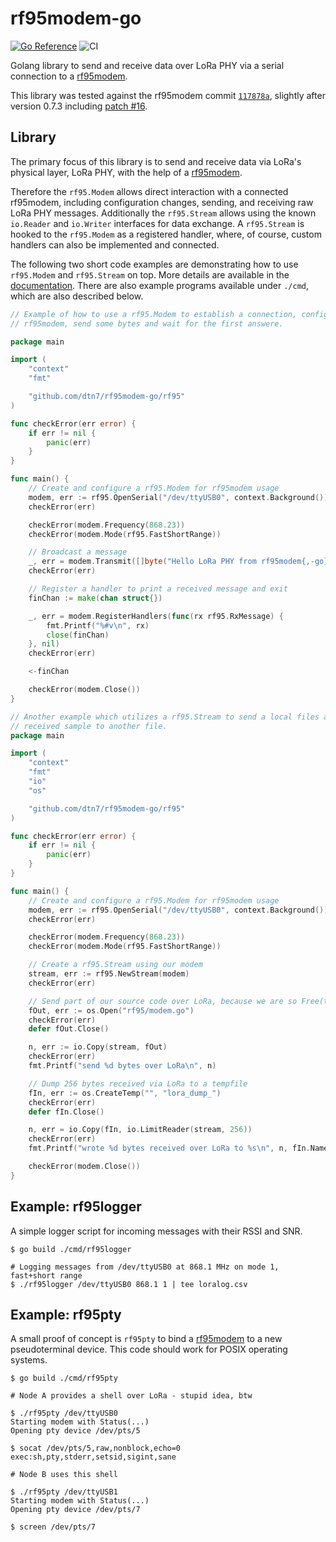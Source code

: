 # rf95modem-go

[![Go Reference](https://pkg.go.dev/badge/github.com/dtn7/rf95modem-go/rf95.svg)][godoc]
![CI](https://github.com/dtn7/rf95modem-go/workflows/CI/badge.svg)

Golang library to send and receive data over LoRa PHY via a serial connection to a [rf95modem].

This library was tested against the rf95modem commit [`117878a`][rf95modem-commit], slightly after version 0.7.3 including [patch #16][rf95modem-pr16].


## Library

The primary focus of this library is to send and receive data via LoRa's physical layer, LoRa PHY, with the help of a [rf95modem].

Therefore the `rf95.Modem` allows direct interaction with a connected rf95modem, including configuration changes, sending, and receiving raw LoRa PHY messages.
Additionally the `rf95.Stream` allows using the known `io.Reader` and `io.Writer` interfaces for data exchange.
A `rf95.Stream` is hooked to the `rf95.Modem` as a registered handler, where, of course, custom handlers can also be implemented and connected.

The following two short code examples are demonstrating how to use `rf95.Modem` and `rf95.Stream` on top.
More details are available in the [documentation][godoc].
There are also example programs available under `./cmd`, which are also described below.

```go
// Example of how to use a rf95.Modem to establish a connection, configure the
// rf95modem, send some bytes and wait for the first answere.

package main

import (
	"context"
	"fmt"

	"github.com/dtn7/rf95modem-go/rf95"
)

func checkError(err error) {
	if err != nil {
		panic(err)
	}
}

func main() {
	// Create and configure a rf95.Modem for rf95modem usage
	modem, err := rf95.OpenSerial("/dev/ttyUSB0", context.Background())
	checkError(err)

	checkError(modem.Frequency(868.23))
	checkError(modem.Mode(rf95.FastShortRange))

	// Broadcast a message
	_, err = modem.Transmit([]byte("Hello LoRa PHY from rf95modem{,-go}"))
	checkError(err)

	// Register a handler to print a received message and exit
	finChan := make(chan struct{})

	_, err = modem.RegisterHandlers(func(rx rf95.RxMessage) {
		fmt.Printf("%#v\n", rx)
		close(finChan)
	}, nil)
	checkError(err)

	<-finChan

	checkError(modem.Close())
}
```

```go
// Another example which utilizes a rf95.Stream to send a local files and dump a
// received sample to another file.
package main

import (
	"context"
	"fmt"
	"io"
	"os"

	"github.com/dtn7/rf95modem-go/rf95"
)

func checkError(err error) {
	if err != nil {
		panic(err)
	}
}

func main() {
	// Create and configure a rf95.Modem for rf95modem usage
	modem, err := rf95.OpenSerial("/dev/ttyUSB0", context.Background())
	checkError(err)

	checkError(modem.Frequency(868.23))
	checkError(modem.Mode(rf95.FastShortRange))

	// Create a rf95.Stream using our modem
	stream, err := rf95.NewStream(modem)
	checkError(err)

	// Send part of our source code over LoRa, because we are so Free(tm)
	fOut, err := os.Open("rf95/modem.go")
	checkError(err)
	defer fOut.Close()

	n, err := io.Copy(stream, fOut)
	checkError(err)
	fmt.Printf("send %d bytes over LoRa\n", n)

	// Dump 256 bytes received via LoRa to a tempfile
	fIn, err := os.CreateTemp("", "lora_dump_")
	checkError(err)
	defer fIn.Close()

	n, err = io.Copy(fIn, io.LimitReader(stream, 256))
	checkError(err)
	fmt.Printf("wrote %d bytes received over LoRa to %s\n", n, fIn.Name())

	checkError(modem.Close())
}
```

## Example: rf95logger

A simple logger script for incoming messages with their RSSI and SNR.

```
$ go build ./cmd/rf95logger
```

```
# Logging messages from /dev/ttyUSB0 at 868.1 MHz on mode 1, fast+short range
$ ./rf95logger /dev/ttyUSB0 868.1 1 | tee loralog.csv
```


## Example: rf95pty

A small proof of concept is `rf95pty` to bind a [rf95modem] to a new pseudoterminal
device. This code should work for POSIX operating systems.

```
$ go build ./cmd/rf95pty
```

```
# Node A provides a shell over LoRa - stupid idea, btw

$ ./rf95pty /dev/ttyUSB0
Starting modem with Status(...)
Opening pty device /dev/pts/5

$ socat /dev/pts/5,raw,nonblock,echo=0 exec:sh,pty,stderr,setsid,sigint,sane
```

```
# Node B uses this shell

$ ./rf95pty /dev/ttyUSB1
Starting modem with Status(...)
Opening pty device /dev/pts/7

$ screen /dev/pts/7
```


[godoc]: https://pkg.go.dev/github.com/dtn7/rf95modem-go/rf95
[rf95modem]: https://github.com/gh0st42/rf95modem
[rf95modem-commit]: https://github.com/gh0st42/rf95modem/commit/117878a4b609f9488ad8d5176f98067b9e8baa01
[rf95modem-pr16]: https://github.com/gh0st42/rf95modem/pull/16
